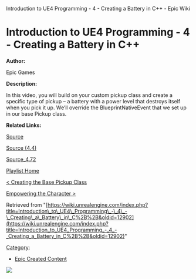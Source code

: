 Introduction to UE4 Programming - 4 - Creating a Battery in C++ - Epic Wiki                    

Introduction to UE4 Programming - 4 - Creating a Battery in C++
===============================================================

  

**Author:**

Epic Games

**Description:**

In this video, you will build on your custom pickup class and create a specific type of pickup – a battery with a power level that destroys itself when you pick it up. We’ll override the BlueprintNativeEvent that we set up in our base Pickup class.

**Related Links:**

[Source](https://d26ilriwvtzlb.cloudfront.net/3/3c/Source.zip "Source.zip")

[Source (4.4)](https://d26ilriwvtzlb.cloudfront.net/8/85/Source_4_4.zip "Source 4 4.zip")

[Source\_4.72](http://www.filedropper.com/source472)

[Playlist Home](/Category:Epic_Video_Playlists "Category:Epic Video Playlists")

[< Creating the Base Pickup Class](/Introduction_to_UE4_Programming_-_3_-_Creating_the_Base_Pickup_Class "Introduction to UE4 Programming - 3 - Creating the Base Pickup Class")

[Empowering the Character >](/Introduction_to_UE4_Programming_-_5_-_Empowering_the_Character "Introduction to UE4 Programming - 5 - Empowering the Character")

Retrieved from "[https://wiki.unrealengine.com/index.php?title=Introduction\_to\_UE4\_Programming\_-\_4\_-\_Creating\_a\_Battery\_in\_C%2B%2B&oldid=12902](https://wiki.unrealengine.com/index.php?title=Introduction_to_UE4_Programming_-_4_-_Creating_a_Battery_in_C%2B%2B&oldid=12902)"

[Category](/Special:Categories "Special:Categories"):

*   [Epic Created Content](/Category:Epic_Created_Content "Category:Epic Created Content")

  ![](https://tracking.unrealengine.com/track.png)